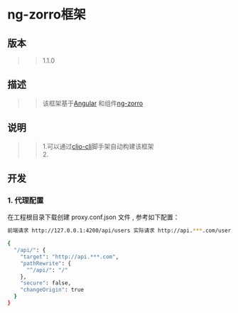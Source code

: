 # ng-zorro框架

## 版本
>>1.1.0

## 描述
>>该框架基于[Angular](https://www.angular.cn) 和组件[ng-zorro](https://ng.ant.design)

## 说明
>>1.可以通过[clio-cli](https://www.npmjs.com/package/clio-cli)脚手架自动构建该框架<br>
>>2.
  
## 开发
### 1. 代理配置
在工程根目录下载创建 proxy.conf.json 文件 , 参考如下配置：
```bash
前端请求 http://127.0.0.1:4200/api/users 实际请求 http://api.***.com/users
```

```bash
{
  "/api/": {
    "target": "http://api.***.com",
    "pathRewrite": {
      "^/api/": "/"
    },
    "secure": false,
    "changeOrigin": true
  }
}
```
